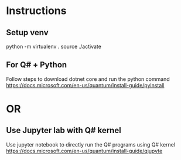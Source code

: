 # Instructions
## Setup venv

python -m virtualenv .
source ./activate

## For Q# + Python
Follow steps to download dotnet core and run the python command
https://docs.microsoft.com/en-us/quantum/install-guide/pyinstall

# OR
## Use Jupyter lab with Q# kernel

Use jupyter notebook to directly run the Q# programs using Q# kernel 
https://docs.microsoft.com/en-us/quantum/install-guide/qjupyte
